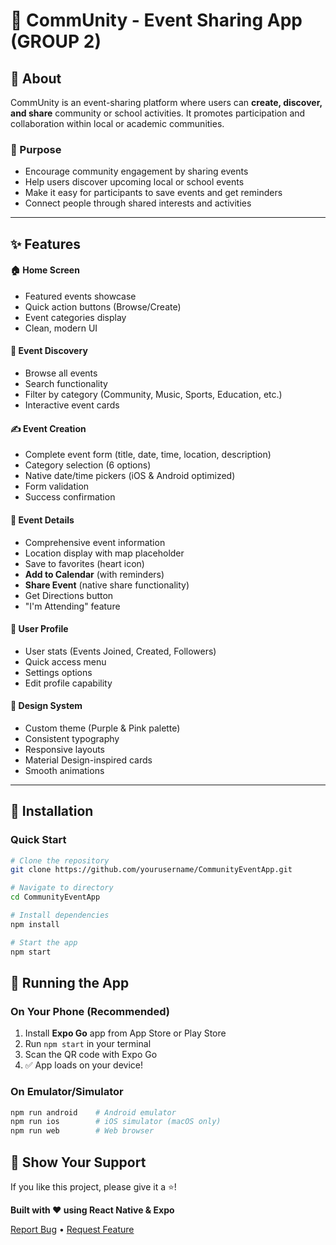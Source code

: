 # 📱 CommUnity - Event Sharing App (GROUP 2)

## 📖 About

CommUnity is an event-sharing platform where users can **create, discover, and share** community or school activities. It promotes participation and collaboration within local or academic communities.

### 🎯 Purpose

- Encourage community engagement by sharing events
- Help users discover upcoming local or school events
- Make it easy for participants to save events and get reminders
- Connect people through shared interests and activities

---

## ✨ Features

#### 🏠 **Home Screen**

- Featured events showcase
- Quick action buttons (Browse/Create)
- Event categories display
- Clean, modern UI

#### 🎉 **Event Discovery**

- Browse all events
- Search functionality
- Filter by category (Community, Music, Sports, Education, etc.)
- Interactive event cards

#### ✍️ **Event Creation**

- Complete event form (title, date, time, location, description)
- Category selection (6 options)
- Native date/time pickers (iOS & Android optimized)
- Form validation
- Success confirmation

#### 📱 **Event Details**

- Comprehensive event information
- Location display with map placeholder
- Save to favorites (heart icon)
- **Add to Calendar** (with reminders)
- **Share Event** (native share functionality)
- Get Directions button
- "I'm Attending" feature

#### 👤 **User Profile**

- User stats (Events Joined, Created, Followers)
- Quick access menu
- Settings options
- Edit profile capability

#### 🎨 **Design System**

- Custom theme (Purple & Pink palette)
- Consistent typography
- Responsive layouts
- Material Design-inspired cards
- Smooth animations

---

## 🚀 Installation

### Quick Start

```bash
# Clone the repository
git clone https://github.com/yourusername/CommunityEventApp.git

# Navigate to directory
cd CommunityEventApp

# Install dependencies
npm install

# Start the app
npm start
```

## 📱 Running the App

### On Your Phone (Recommended)

1. Install **Expo Go** app from App Store or Play Store
2. Run `npm start` in your terminal
3. Scan the QR code with Expo Go
4. ✅ App loads on your device!

### On Emulator/Simulator

```bash
npm run android    # Android emulator
npm run ios        # iOS simulator (macOS only)
npm run web        # Web browser
```

## 🌟 Show Your Support

If you like this project, please give it a ⭐️!

**Built with ❤️ using React Native & Expo**

[Report Bug](https://github.com/yourusername/CommunityEventApp/issues) • [Request Feature](https://github.com/yourusername/CommunityEventApp/issues)

</div>
